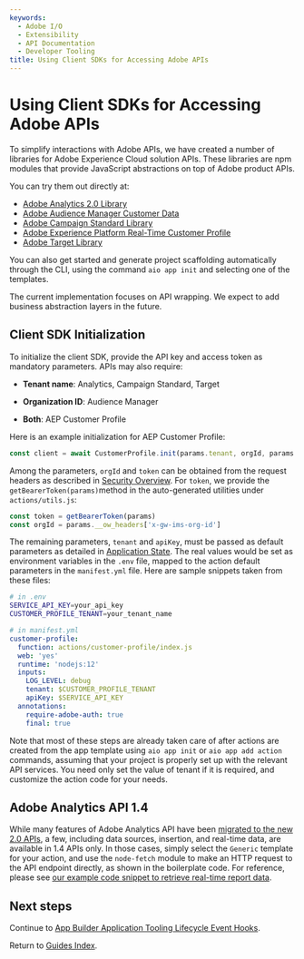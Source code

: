 ```yaml
---
keywords:
  - Adobe I/O
  - Extensibility
  - API Documentation
  - Developer Tooling
title: Using Client SDKs for Accessing Adobe APIs
---
```


# Using Client SDKs for Accessing Adobe APIs

To simplify interactions with Adobe APIs, we have created a number of libraries for Adobe Experience Cloud solution APIs. These libraries are npm modules that provide JavaScript abstractions on top of Adobe product APIs. 

You can try them out directly at:

- [Adobe Analytics 2.0 Library](https://github.com/adobe/aio-lib-analytics)
- [Adobe Audience Manager Customer Data](https://github.com/adobe/aio-lib-audience-manager-cd)
- [Adobe Campaign Standard Library](https://github.com/adobe/aio-lib-campaign-standard)
- [Adobe Experience Platform Real-Time Customer Profile](https://github.com/adobe/aio-lib-customer-profile)
- [Adobe Target Library](https://github.com/adobe/aio-lib-target)

You can also get started and generate project scaffolding automatically through the CLI, using the command ```aio app init``` and selecting one of the templates. 

The current implementation focuses on API wrapping. We expect to add business abstraction layers in the future.

## Client SDK Initialization

To initialize the client SDK, provide the API key and access token as mandatory parameters. APIs may also require:

* **Tenant name**: Analytics, Campaign Standard, Target

* **Organization ID**: Audience Manager

* **Both**: AEP Customer Profile

Here is an example initialization for AEP Customer Profile:

```javascript
const client = await CustomerProfile.init(params.tenant, orgId, params.apiKey, token)
```

Among the parameters, `orgId` and `token` can be obtained from the request headers as described in [Security Overview](../security/index.md). For `token`, we provide the `getBearerToken(params)`method in the auto-generated utilities under `actions/utils.js`:

```javascript
const token = getBearerToken(params)
const orgId = params.__ow_headers['x-gw-ims-org-id']
```

The remaining parameters, `tenant` and `apiKey`, must be passed as default parameters as detailed in [Application State](../application_state.md). The real values would be set as environment variables in the `.env` file, mapped to the action default parameters in the `manifest.yml` file. Here are sample snippets taken from these files:

```bash
# in .env
SERVICE_API_KEY=your_api_key
CUSTOMER_PROFILE_TENANT=your_tenant_name
```

```yaml
# in manifest.yml
customer-profile:
  function: actions/customer-profile/index.js
  web: 'yes'
  runtime: 'nodejs:12'
  inputs:
    LOG_LEVEL: debug
    tenant: $CUSTOMER_PROFILE_TENANT
    apiKey: $SERVICE_API_KEY
  annotations:
    require-adobe-auth: true
    final: true
```

Note that most of these steps are already taken care of after actions are created from the app template using `aio app init` or `aio app add action` commands, assuming that your project is properly set up with the relevant API services. You need only set the value of tenant if it is required, and customize the action code for your needs.

## Adobe Analytics API 1.4

While many features of Adobe Analytics API have been [migrated to the new 2.0 APIs](https://developer.adobe.com/analytics-apis/docs/2.0/#!AdobeDocs/analytics-2.0-apis/master/migration-guide.md), a few, including data sources, insertion, and real-time data, are available in 1.4 APIs only. In those cases, simply select the `Generic` template for your action, and use the `node-fetch` module to make an HTTP request to the API endpoint directly, as shown in the boilerplate code. For reference, please see [our example code snippet to retrieve real-time report data](https://github.com/AdobeDocs/adobeio-samples-firefly-basics/blob/master/actions/analytics14/index.js).

## Next steps

Continue to [App Builder Application Tooling Lifecycle Event Hooks](app_hooks.md).

Return to [Guides Index](../../../guides/index.md).
